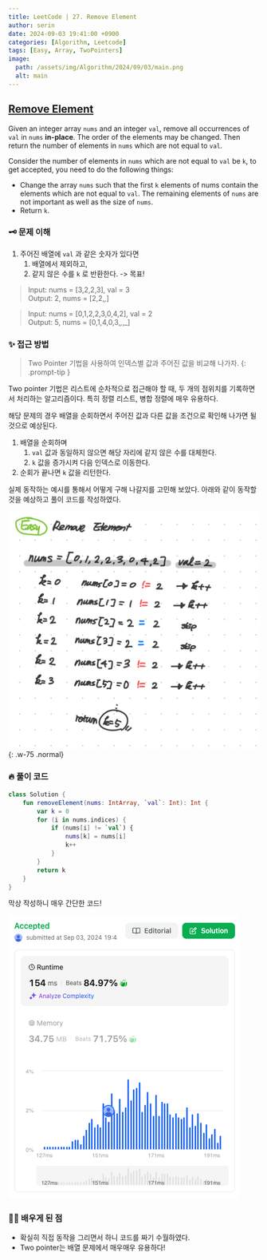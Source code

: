```yaml
---
title: LeetCode | 27. Remove Element
author: serin
date: 2024-09-03 19:41:00 +0900
categories: [Algorithm, Leetcode]
tags: [Easy, Array, TwoPointers]
image:
  path: /assets/img/Algorithm/2024/09/03/main.png
  alt: main
---
```


## [Remove Element](https://leetcode.com/problems/remove-element/description)

Given an integer array `nums` and an integer `val`, remove all occurrences of `val` in `nums` **in-place**. The order of the elements may be changed. Then return the number of elements in `nums` which are not equal to `val`.

Consider the number of elements in `nums` which are not equal to `val` be `k`, to get accepted, you need to do the following things:

- Change the array `nums` such that the first `k` elements of nums contain the elements which are not equal to `val`. The remaining elements of `nums` are not important as well as the size of `nums`.
- Return `k`.


### 🗝️ 문제 이해
1. 주어진 배열에 `val` 과 같은 숫자가 있다면
   1. 배열에서 제외하고,
   2. 같지 않은 수를 `k` 로 반환한다. -> 목표!

> Input: nums = [3,2,2,3], val = 3  
> Output: 2, nums = [2,2,_,_]

> Input: nums = [0,1,2,2,3,0,4,2], val = 2  
> Output: 5, nums = [0,1,4,0,3,_,_,_]

### ✨ 접근 방법

> Two Pointer 기법을 사용하여 인덱스별 값과 주어진 값을 비교해 나가자.
{: .prompt-tip }

Two pointer 기법은 리스트에 순차적으로 접근해야 할 때, 두 개의 점위치를 기록하면서 처리하는 알고리즘이다. 특히 정렬 리스트, 병합 정렬에 매우 유용하다.  

해당 문제의 경우 배열을 순회하면서 주어진 값과 다른 값을 조건으로 확인해 나가면 될 것으로 예상된다.

1. 배열을 순회하며
   1. `val` 값과 동일하지 않으면 해당 자리에 같지 않은 수를 대체한다.
   2. `k` 값을 증가시켜 다음 인덱스로 이동한다.
2. 순회가 끝나면 `k` 값을 리턴한다.

실제 동작하는 예시를 통해서 어떻게 구해 나갈지를 고민해 보았다. 아래와 같이 동작할 것을 예상하고 풀이 코드를 작성하였다.

![example](/assets/img/Algorithm/2024/09/03/example.jpeg){: .w-75 .normal}

### 🔥 풀이 코드

```kotlin
class Solution {
    fun removeElement(nums: IntArray, `val`: Int): Int {
        var k = 0
        for (i in nums.indices) {
            if (nums[i] != `val`) {
                nums[k] = nums[i]
                k++
            }
        }
        return k
    }
}
```

막상 작성하니 매우 간단한 코드!

![result](/assets/img/Algorithm/2024/09/03/result.png)

### 🙆‍♀️ 배우게 된 점

- 확실히 직접 동작을 그리면서 하니 코드를 짜기 수월하였다.
- Two pointer는 배열 문제에서 매우매우 유용하다! 
